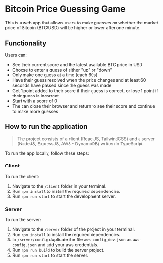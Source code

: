 # Bitcoin Price Guessing Game
This is a web app that allows users to make guesses on whether the market price of Bitcoin (BTC/USD) will be higher or lower after one minute.

## Functionality
Users can:

* See their current score and the latest available BTC price in USD
* Choose to enter a guess of either "up" or "down"
* Only make one guess at a time (each 60s)
* Have their guess resolved when the price changes and at least 60 seconds have passed since the guess was made
* Get 1 point added to their score if their guess is correct, or lose 1 point if their guess is incorrect
* Start with a score of 0
* The can close their browser and return to see their score and continue to make more guesses

## How to run the application
> The project consists of a client (ReactJS, TailwindCSS) and a server (NodeJS, ExpressJS, AWS - DynamoDB) written in TypeScript.

To run the app locally, follow these steps:

### Client
To run the client:

1. Navigate to the `/client` folder in your terminal.
2. Run `npm install` to install the required dependencies.
3. Run `npm run start` to start the development server.


### Server
To run the server:

1. Navigate to the `/server` folder of the project in your terminal.
2. Run `npm install` to install the required dependencies.
3. In `/server/config` duplicate the file `aws-config_dev.json` as `aws-config.json` and add your aws credentials.
4. Run `npm run build` to build the server project.
5. Run `npm run start` to start the server.
